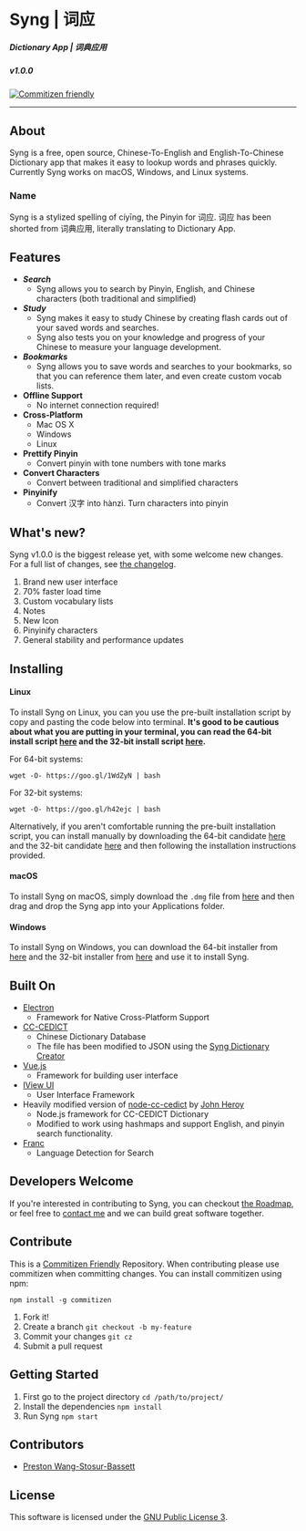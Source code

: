 # __Syng | 词应__
##### Dictionary App | 词典应用
##### v1.0.0
[![Commitizen friendly](https://img.shields.io/badge/commitizen-friendly-brightgreen.svg)](http://commitizen.github.io/cz-cli/)

---

## __About__
Syng is a free, open source, Chinese-To-English and English-To-Chinese Dictionary app that makes it easy to lookup words and phrases quickly. Currently Syng works on macOS, Windows, and Linux systems. 

### Name
Syng is a stylized spelling of cíyīng, the Pinyin for 词应. 词应 has been shorted from 词典应用, literally translating to Dictionary App.

## __Features__
- ___Search___
    - Syng allows you to search by Pinyin, English, and Chinese characters (both traditional and simplified)
- ___Study___
    - Syng makes it easy to study Chinese by creating flash cards out of your saved words and searches.
    - Syng also tests you on your knowledge and progress of your Chinese to measure your language development.
- ___Bookmarks___
    - Syng allows you to save words and searches to your bookmarks, so that you can reference them later, and even create custom vocab lists.
- __Offline Support__
    - No internet connection required! 
- __Cross-Platform__
    - Mac OS X
    - Windows
    - Linux
- __Prettify Pinyin__
    - Convert pinyin with tone numbers with tone marks
- __Convert Characters__
    - Convert between traditional and simplified characters
- __Pinyinify__
    - Convert 汉字 into hànzì. Turn characters into pinyin

## __What's new?__
Syng v1.0.0 is the biggest release yet, with some welcome new changes. For a full list of changes, see [the changelog](https://github.com/sotch-pr35mac/syng/blob/master/CHANGELOG.md).
1. Brand new user interface
2. 70% faster load time
3. Custom vocabulary lists
4. Notes
5. New Icon
6. Pinyinify characters
7. General stability and performance updates

## __Installing__
#### __Linux__
To install Syng on Linux, you can you use the pre-built installation script by copy and pasting the code below into terminal. __It's good to be cautious about what you are putting in your terminal, you can read the 64-bit install script [here](https://gist.github.com/sotch-pr35mac/3120195991d8879ef82569720371f18d) and the 32-bit install script [here](http://www.syngdict.com/).__

For 64-bit systems:
```
wget -O- https://goo.gl/1WdZyN | bash 
```
For 32-bit systems: 
```
wget -O- https://goo.gl/h42ejc | bash 
```

Alternatively, if you aren't comfortable running the pre-built installation script, you can install manually by downloading the 64-bit candidate [here](https://github.com/sotch-pr35mac/syng/releases/download/v1.0.0/Syng-linux-x64.tar.gz) and the 32-bit candidate [here](https://github.com/sotch-pr35mac/syng/releases/download/v1.0.0/Syng-linux-ia32.tar.gz) and then following the installation instructions provided.
#### __macOS__
To install Syng on macOS, simply download the `.dmg` file from [here](https://github.com/sotch-pr35mac/syng/releases/download/v1.0.0/Syng-macOS.dmg) and then drag and drop the Syng app into your Applications folder.
#### __Windows__
To install Syng on Windows, you can download the 64-bit installer from [here](https://github.com/sotch-pr35mac/syng/releases/download/v1.0.0/Syng-Windows-setup-x64.exe) and the 32-bit installer from [here](https://github.com/sotch-pr35mac/syng/releases/download/v1.0.0/Syng-Windows-setup-ia32.exe) and use it to install Syng.

## __Built On__
   - [Electron](http://electron.atom.io)
      - Framework for Native Cross-Platform Support
   - [CC-CEDICT](http://www.mdbg.net/chindict/chindict.php?page=cedict)
      - Chinese Dictionary Database
      - The file has been modified to JSON using the [Syng Dictionary Creator](https://github.com/sotch-pr35mac/syng-dictionary-creator)
   - [Vue.js](https://vuejs.org/)
      - Framework for building user interface
   - [IView UI](https://www.iviewui.com/)
      - User Interface Framework
   - Heavily modified version of [node-cc-cedict](https://github.com/johnheroy/node-cc-cedict) by [John Heroy](http://johnheroy.com/)
      - Node.js framework for CC-CEDICT Dictionary
      - Modified to work using hashmaps and support English, and pinyin search functionality.
   - [Franc](https://github.com/wooorm/franc)
      - Language Detection for Search

## __Developers Welcome__
If you're interested in contributing to Syng, you can checkout [the Roadmap](https://github.com/sotch-pr35mac/syng/blob/master/ROADMAP.md), or feel free to [contact me](mailto://p.wanstobas@gmail.com) and we can build great software together. 

## __Contribute__
This is a [Commitizen Friendly](https://github.com/commitizen/cz-cli) Repository. When contributing please use commitizen when committing changes.
You can install commitizen using npm:
```
npm install -g commitizen
```
1. Fork it!
2. Create a branch `git checkout -b my-feature`
3. Commit your changes `git cz`
4. Submit a pull request

## __Getting Started__
1. First go to the project directory
    `cd /path/to/project/`
2. Install the dependencies
    `npm install`
3. Run Syng
    `npm start`

## __Contributors__
- [Preston Wang-Stosur-Bassett](http://www.stosur.info)

## __License__
This software is licensed under the [GNU Public License 3](https://www.gnu.org/licenses/gpl-3.0.en.html).
